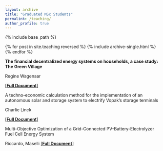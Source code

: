 ```yaml
---
layout: archive
title: "Graduated MSc Students"
permalink: /teaching/
author_profile: true
---
```


{% include base_path %}

{% for post in site.teaching reversed %}
  {% include archive-single.html %}
{% endfor %}



**The financial decentralized energy systems on households, a case study: The Green Village**

Regine Wagenaar

[[**Full Document**]](https://repository.tudelft.nl/islandora/object/uuid:40dde860-b595-4ed2-9c97-33a88d4df769) 



A techno-economic calculation method for the implementation of an autonomous solar and storage system to electrify Vopak’s storage terminals

Charlie Linck

[[**Full Document**]](https://repository.tudelft.nl/islandora/object/uuid%3Ab2705bba-68e4-4007-9bd2-c49f04214f1f) 




Multi-Objective Optimization of a Grid-Connected PV-Battery-Electrolyzer Fuel Cell Energy System

Riccardo, Maselli
[[**Full Document**]](https://repository.tudelft.nl/islandora/object/uuid%3Aeeb957a4-a37c-4bff-9210-7a5907191cad?collection=education)
